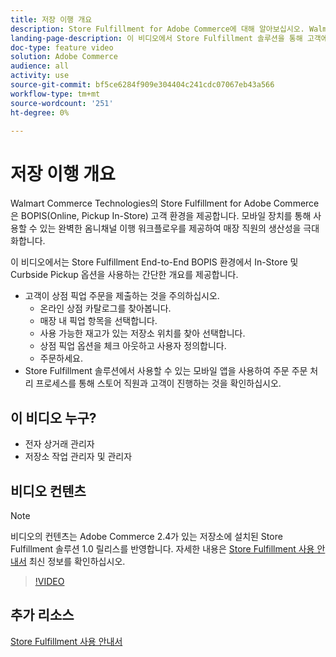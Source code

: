 ```yaml
---
title: 저장 이행 개요
description: Store Fulfillment for Adobe Commerce에 대해 알아보십시오. Walmart Commerce Technologies는 Buy Online, Pick-up In-Store(BOPIS) 환경을 최종 제공하는 고급 옴니채널 이행 솔루션입니다.
landing-page-description: 이 비디오에서 Store Fulfillment 솔루션을 통해 고객에게 매장 내 및 매장 내 픽업 서비스의 편의성을 제공하고 보다 효율적인 모바일 전용 이행 워크플로우를 제공하여 고객에게 주문을 선택하고, 스테이징하고, 핸드오프 주문을 제공하는 방법을 살펴볼 수 있습니다.
doc-type: feature video
solution: Adobe Commerce
audience: all
activity: use
source-git-commit: bf5ce6284f909e304404c241cdc07067eb43a566
workflow-type: tm+mt
source-wordcount: '251'
ht-degree: 0%

---
```


# 저장 이행 개요

Walmart Commerce Technologies의 Store Fulfillment for Adobe Commerce은 BOPIS(Online, Pickup In-Store) 고객 환경을 제공합니다. 모바일 장치를 통해 사용할 수 있는 완벽한 옴니채널 이행 워크플로우를 제공하여 매장 직원의 생산성을 극대화합니다.

이 비디오에서는 Store Fulfillment End-to-End BOPIS 환경에서 In-Store 및 Curbside Pickup 옵션을 사용하는 간단한 개요를 제공합니다.

- 고객이 상점 픽업 주문을 제출하는 것을 주의하십시오.
   - 온라인 상점 카탈로그를 찾아봅니다.
   - 매장 내 픽업 항목을 선택합니다.
   - 사용 가능한 재고가 있는 저장소 위치를 찾아 선택합니다.
   - 상점 픽업 옵션을 체크 아웃하고 사용자 정의합니다.
   - 주문하세요.
- Store Fulfillment 솔루션에서 사용할 수 있는 모바일 앱을 사용하여 주문 주문 처리 프로세스를 통해 스토어 직원과 고객이 진행하는 것을 확인하십시오.

## 이 비디오 누구?

- 전자 상거래 관리자
- 저장소 작업 관리자 및 관리자

## 비디오 컨텐츠

>[!NOTE]
>
>비디오의 컨텐츠는 Adobe Commerce 2.4가 있는 저장소에 설치된 Store Fulfillment 솔루션 1.0 릴리스를 반영합니다. 자세한 내용은 [Store Fulfillment 사용 안내서](https://experienceleague.adobe.com/docs/commerce-merchant-services/store-fulfillment/introduction.html) 최신 정보를 확인하십시오.

>[!VIDEO](https://video.tv.adobe.com/v/343653?quality=12&learn=on)

## 추가 리소스

[Store Fulfillment 사용 안내서](https://experienceleague.adobe.com/docs/commerce-merchant-services/store-fulfillment/introduction.html)